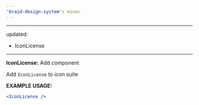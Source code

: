 ```yaml
---
'braid-design-system': minor
---
```


---
updated:
  - IconLicense
---

**IconLicense:** Add component

Add `IconLicense` to icon suite

**EXAMPLE USAGE:**
```jsx
<IconLicense />
```